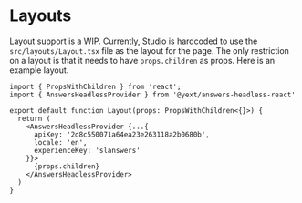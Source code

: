 # Layouts

Layout support is a WIP. Currently, Studio is hardcoded to use the `src/layouts/Layout.tsx` file as the layout for the page.
The only restriction on a layout is that it needs to have `props.children` as props. Here is an example layout.

```tsx
import { PropsWithChildren } from 'react';
import { AnswersHeadlessProvider } from '@yext/answers-headless-react'

export default function Layout(props: PropsWithChildren<{}>) {
  return (
    <AnswersHeadlessProvider {...{
      apiKey: '2d8c550071a64ea23e263118a2b0680b',
      locale: 'en',
      experienceKey: 'slanswers'
    }}>
      {props.children}
    </AnswersHeadlessProvider>
  )
}
```